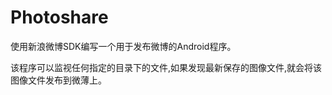 Photoshare
==========

使用新浪微博SDK编写一个用于发布微博的Android程序。


该程序可以监视任何指定的目录下的文件,如果发现最新保存的图像文件,就会将该图像文件发布到微薄上。


